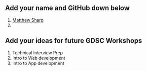 ## Add your name and GitHub down below

1. [Matthew Sharp](https://github.com/MattSharp05)
2. 


## Add your ideas for future GDSC Workshops

1. Technical Interview Prep
2. Intro to Web development
3. Intro to App development

